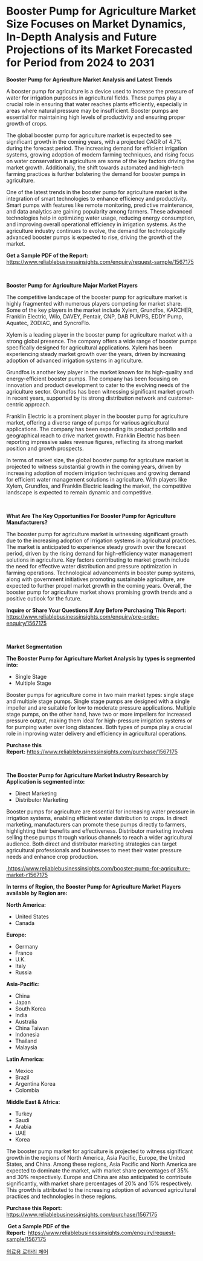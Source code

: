 <p><h1>Booster Pump for Agriculture Market Size Focuses on Market Dynamics, In-Depth Analysis and Future Projections of its Market Forecasted for Period from 2024 to 2031</h1></p><p><strong>Booster Pump for Agriculture Market Analysis and Latest Trends</strong></p>
<p><p>A booster pump for agriculture is a device used to increase the pressure of water for irrigation purposes in agricultural fields. These pumps play a crucial role in ensuring that water reaches plants efficiently, especially in areas where natural pressure may be insufficient. Booster pumps are essential for maintaining high levels of productivity and ensuring proper growth of crops.</p><p>The global booster pump for agriculture market is expected to see significant growth in the coming years, with a projected CAGR of 4.7% during the forecast period. The increasing demand for efficient irrigation systems, growing adoption of modern farming techniques, and rising focus on water conservation in agriculture are some of the key factors driving the market growth. Additionally, the shift towards automated and high-tech farming practices is further bolstering the demand for booster pumps in agriculture.</p><p>One of the latest trends in the booster pump for agriculture market is the integration of smart technologies to enhance efficiency and productivity. Smart pumps with features like remote monitoring, predictive maintenance, and data analytics are gaining popularity among farmers. These advanced technologies help in optimizing water usage, reducing energy consumption, and improving overall operational efficiency in irrigation systems. As the agriculture industry continues to evolve, the demand for technologically advanced booster pumps is expected to rise, driving the growth of the market.</p></p>
<p><strong>Get a Sample PDF of the Report:&nbsp;</strong> <a href="https://www.reliablebusinessinsights.com/enquiry/request-sample/1567175">https://www.reliablebusinessinsights.com/enquiry/request-sample/1567175</a></p>
<p>&nbsp;</p>
<p><strong>Booster Pump for Agriculture Major Market Players</strong></p>
<p><p>The competitive landscape of the booster pump for agriculture market is highly fragmented with numerous players competing for market share. Some of the key players in the market include Xylem, Grundfos, KARCHER, Franklin Electric, Wilo, DAVEY, Pentair, CNP, DAB PUMPS, EDDY Pump, Aquatec, ZODIAC, and SyncroFlo.</p><p>Xylem is a leading player in the booster pump for agriculture market with a strong global presence. The company offers a wide range of booster pumps specifically designed for agricultural applications. Xylem has been experiencing steady market growth over the years, driven by increasing adoption of advanced irrigation systems in agriculture.</p><p>Grundfos is another key player in the market known for its high-quality and energy-efficient booster pumps. The company has been focusing on innovation and product development to cater to the evolving needs of the agriculture sector. Grundfos has been witnessing significant market growth in recent years, supported by its strong distribution network and customer-centric approach.</p><p>Franklin Electric is a prominent player in the booster pump for agriculture market, offering a diverse range of pumps for various agricultural applications. The company has been expanding its product portfolio and geographical reach to drive market growth. Franklin Electric has been reporting impressive sales revenue figures, reflecting its strong market position and growth prospects.</p><p>In terms of market size, the global booster pump for agriculture market is projected to witness substantial growth in the coming years, driven by increasing adoption of modern irrigation techniques and growing demand for efficient water management solutions in agriculture. With players like Xylem, Grundfos, and Franklin Electric leading the market, the competitive landscape is expected to remain dynamic and competitive.</p></p>
<p>&nbsp;</p>
<p><strong>What Are The Key Opportunities For Booster Pump for Agriculture Manufacturers?</strong></p>
<p><p>The booster pump for agriculture market is witnessing significant growth due to the increasing adoption of irrigation systems in agricultural practices. The market is anticipated to experience steady growth over the forecast period, driven by the rising demand for high-efficiency water management solutions in agriculture. Key factors contributing to market growth include the need for effective water distribution and pressure optimization in farming operations. Technological advancements in booster pump systems, along with government initiatives promoting sustainable agriculture, are expected to further propel market growth in the coming years. Overall, the booster pump for agriculture market shows promising growth trends and a positive outlook for the future.</p></p>
<p><strong>Inquire or Share Your Questions If Any Before Purchasing This Report:</strong> <a href="https://www.reliablebusinessinsights.com/enquiry/pre-order-enquiry/1567175">https://www.reliablebusinessinsights.com/enquiry/pre-order-enquiry/1567175</a></p>
<p>&nbsp;</p>
<p><strong>Market Segmentation</strong></p>
<p><strong>The Booster Pump for Agriculture Market Analysis by types is segmented into:</strong></p>
<p><ul><li>Single Stage</li><li>Multiple Stage</li></ul></p>
<p><p>Booster pumps for agriculture come in two main market types: single stage and multiple stage pumps. Single stage pumps are designed with a single impeller and are suitable for low to moderate pressure applications. Multiple stage pumps, on the other hand, have two or more impellers for increased pressure output, making them ideal for high-pressure irrigation systems or for pumping water over long distances. Both types of pumps play a crucial role in improving water delivery and efficiency in agricultural operations.</p></p>
<p><strong>Purchase this Report:&nbsp;</strong><a href="https://www.reliablebusinessinsights.com/purchase/1567175">https://www.reliablebusinessinsights.com/purchase/1567175</a></p>
<p>&nbsp;</p>
<p><strong>The Booster Pump for Agriculture Market Industry Research by Application is segmented into:</strong></p>
<p><ul><li>Direct Marketing</li><li>Distributor Marketing</li></ul></p>
<p><p>Booster pumps for agriculture are essential for increasing water pressure in irrigation systems, enabling efficient water distribution to crops. In direct marketing, manufacturers can promote these pumps directly to farmers, highlighting their benefits and effectiveness. Distributor marketing involves selling these pumps through various channels to reach a wider agricultural audience. Both direct and distributor marketing strategies can target agricultural professionals and businesses to meet their water pressure needs and enhance crop production.</p></p>
<p><a href="https://www.reliablebusinessinsights.com/booster-pump-for-agriculture-market-r1567175">&nbsp;https://www.reliablebusinessinsights.com/booster-pump-for-agriculture-market-r1567175</a></p>
<p><strong>In terms of Region, the Booster Pump for Agriculture Market Players available by Region are:</strong></p>
<p>
    <p> <strong> North America: </strong>
        <ul>
            <li>United States</li>
            <li>Canada</li>
        </ul>
        </p> 
    <p> <strong> Europe: </strong>
        <ul>
            <li>Germany</li>
            <li>France</li>
            <li>U.K.</li>
            <li>Italy</li>
            <li>Russia</li>
        </ul>
        </p> 
    <p> <strong> Asia-Pacific: </strong>
        <ul>
            <li>China</li>
            <li>Japan</li>
            <li>South Korea</li>
            <li>India</li>
            <li>Australia</li>
            <li>China Taiwan</li>
            <li>Indonesia</li>
            <li>Thailand</li>
            <li>Malaysia</li>
        </ul>
        </p> 
    <p> <strong> Latin America: </strong>
        <ul>
            <li>Mexico</li>
            <li>Brazil</li>
            <li>Argentina Korea</li>
            <li>Colombia</li>
        </ul>
        </p> 
    <p> <strong> Middle East & Africa: </strong>
        <ul>
            <li>Turkey</li>
            <li>Saudi</li>
            <li>Arabia</li>
            <li>UAE</li>
            <li>Korea</li>
        </ul>
    </p>
    </p>
<p><p>The booster pump market for agriculture is projected to witness significant growth in the regions of North America, Asia Pacific, Europe, the United States, and China. Among these regions, Asia Pacific and North America are expected to dominate the market, with market share percentages of 35% and 30% respectively. Europe and China are also anticipated to contribute significantly, with market share percentages of 20% and 15% respectively. This growth is attributed to the increasing adoption of advanced agricultural practices and technologies in these regions.</p></p>
<p><strong>Purchase this Report: </strong><a href="https://www.reliablebusinessinsights.com/purchase/1567175">https://www.reliablebusinessinsights.com/purchase/1567175</a></p>
<p>&nbsp;<strong>Get a Sample PDF of the Report:&nbsp;&nbsp;</strong><a href="https://www.reliablebusinessinsights.com/enquiry/request-sample/1567175">https://www.reliablebusinessinsights.com/enquiry/request-sample/1567175</a></p>
<p><strong></strong></p>
<p><p><a href="https://github.com/ahmadrevanz10/Market-Research-Report-List-1/blob/main/3814348126368.md">의료용 로타리 체어</a></p></p>